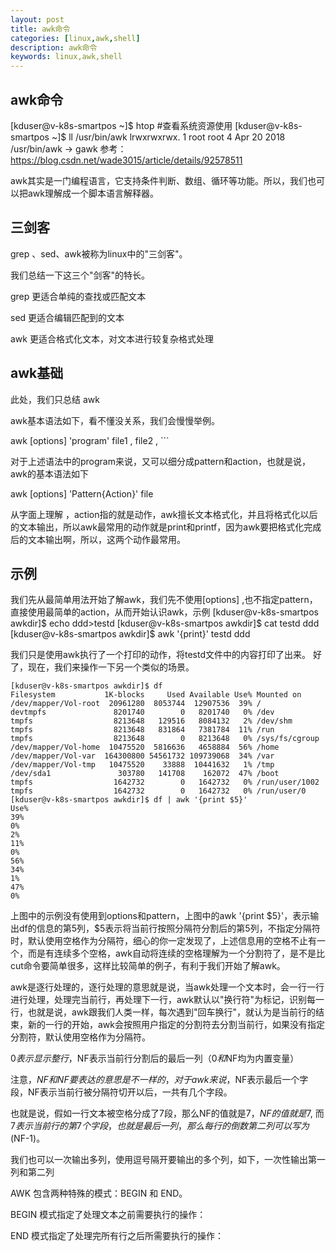 ```yaml
---
layout: post
title: awk命令
categories: [linux,awk,shell]
description: awk命令
keywords: linux,awk,shell
---
```


## awk命令

[kduser@v-k8s-smartpos ~]$ htop #查看系统资源使用
[kduser@v-k8s-smartpos ~]$ ll /usr/bin/awk 
lrwxrwxrwx. 1 root root 4 Apr 20  2018 /usr/bin/awk -> gawk
参考： https://blog.csdn.net/wade3015/article/details/92578511

awk其实是一门编程语言，它支持条件判断、数组、循环等功能。所以，我们也可以把awk理解成一个脚本语言解释器。

## 三剑客

grep 、sed、awk被称为linux中的"三剑客"。

我们总结一下这三个"剑客"的特长。

grep 更适合单纯的查找或匹配文本

sed  更适合编辑匹配到的文本

awk  更适合格式化文本，对文本进行较复杂格式处理

## awk基础

此处，我们只总结 awk

awk基本语法如下，看不懂没关系，我们会慢慢举例。

awk [options] 'program' file1 , file2 , ```

对于上述语法中的program来说，又可以细分成pattern和action，也就是说，awk的基本语法如下

awk [options] 'Pattern{Action}' file

从字面上理解 ，action指的就是动作，awk擅长文本格式化，并且将格式化以后的文本输出，所以awk最常用的动作就是print和printf，因为awk要把格式化完成后的文本输出啊，所以，这两个动作最常用。

## 示例

我们先从最简单用法开始了解awk，我们先不使用[options] ,也不指定pattern，直接使用最简单的action，从而开始认识awk，示例
[kduser@v-k8s-smartpos awkdir]$ echo ddd>testd
[kduser@v-k8s-smartpos awkdir]$ cat testd
ddd
[kduser@v-k8s-smartpos awkdir]$ awk '{print}' testd
ddd

我们只是使用awk执行了一个打印的动作，将testd文件中的内容打印了出来。
好了，现在，我们来操作一下另一个类似的场景。

```shell
[kduser@v-k8s-smartpos awkdir]$ df
Filesystem           1K-blocks     Used Available Use% Mounted on
/dev/mapper/Vol-root  20961280  8053744  12907536  39% /
devtmpfs               8201740        0   8201740   0% /dev
tmpfs                  8213648   129516   8084132   2% /dev/shm
tmpfs                  8213648   831864   7381784  11% /run
tmpfs                  8213648        0   8213648   0% /sys/fs/cgroup
/dev/mapper/Vol-home  10475520  5816636   4658884  56% /home
/dev/mapper/Vol-var  164300800 54561732 109739068  34% /var
/dev/mapper/Vol-tmp   10475520    33888  10441632   1% /tmp
/dev/sda1               303780   141708    162072  47% /boot
tmpfs                  1642732        0   1642732   0% /run/user/1002
tmpfs                  1642732        0   1642732   0% /run/user/0
[kduser@v-k8s-smartpos awkdir]$ df | awk '{print $5}'
Use%
39%
0%
2%
11%
0%
56%
34%
1%
47%
0%
```
上图中的示例没有使用到options和pattern，上图中的awk '{print $5}'，表示输出df的信息的第5列，$5表示将当前行按照分隔符分割后的第5列，不指定分隔符时，默认使用空格作为分隔符，细心的你一定发现了，上述信息用的空格不止有一个，而是有连续多个空格，awk自动将连续的空格理解为一个分割符了，是不是比cut命令要简单很多，这样比较简单的例子，有利于我们开始了解awk。

awk是逐行处理的，逐行处理的意思就是说，当awk处理一个文本时，会一行一行进行处理，处理完当前行，再处理下一行，awk默认以"换行符"为标记，识别每一行，也就是说，awk跟我们人类一样，每次遇到"回车换行"，就认为是当前行的结束，新的一行的开始，awk会按照用户指定的分割符去分割当前行，如果没有指定分割符，默认使用空格作为分隔符。

$0 表示显示整行 ，$NF表示当前行分割后的最后一列（$0和$NF均为内置变量）

注意，$NF 和 NF 要表达的意思是不一样的，对于awk来说，$NF表示最后一个字段，NF表示当前行被分隔符切开以后，一共有几个字段。

也就是说，假如一行文本被空格分成了7段，那么NF的值就是7，$NF的值就是$7,  而$7表示当前行的第7个字段，也就是最后一列，那么每行的倒数第二列可以写为$(NF-1)。

我们也可以一次输出多列，使用逗号隔开要输出的多个列，如下，一次性输出第一列和第二列

AWK 包含两种特殊的模式：BEGIN 和 END。

BEGIN 模式指定了处理文本之前需要执行的操作：

END 模式指定了处理完所有行之后所需要执行的操作：